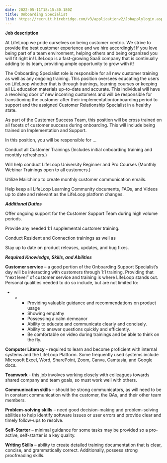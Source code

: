 ```yaml
---
date: 2022-05-11T18:15:30.180Z
title: Onboarding Specialist
link: https://recruit.hirebridge.com/v3/applicationv2/Jobapplylogin.aspx?cid=8153&jid=576857
---
```



**Job description**

At LifeLoop we pride ourselves on being customer centric. We strive to provide the best customer experience and we hire accordingly! If you love being part of a team environment, helping others and being organized you will fit right in! LifeLoop is a fast-growing SaaS company that is continually adding to its team, providing ample opportunity to grow with it!

The Onboarding Specialist role is responsible for all new customer training as well as any ongoing training. This position oversees educating the users on LifeLoop whether that is through trainings, learning courses or keeping all LL education materials up-to-date and accurate. This individual will have a revolving door of new incoming customers and will be responsible for transitioning the customer after their implementation/onboarding period to support and the assigned Customer Relationship Specialist in a healthy state.

As part of the Customer Success Team, this position will be cross trained on all facets of customer success during onboarding. This will include being trained on Implementation and Support.

In this position, you will be responsible for …

Conduct all Customer Trainings (Includes initial onboarding training and monthly refreshers.)

Will help conduct LifeLoop University Beginner and Pro Courses (Monthly Webinar Trainings open to all customers.)

Utilize Mailchimp to create monthly customer communication emails.

Help keep all LifeLoop Learning Community documents, FAQs, and Videos up to date and relevant as the LifeLoop platform changes.

***Additional Duties***

Offer ongoing support for the Customer Support Team during high volume periods.

Provide any needed 1:1 supplemental customer training.

Conduct Resident and Connection trainings as well as 

Stay up to date on product releases, updates, and bug fixes.

***Required Knowledge, Skills, and Abilities***

**Customer service** – a good portion of the Onboarding Support Specialist’s day will be interacting with customers through 1:1 training. Providing that “next level” of customer service and training is where LifeLoop stands out. Personal qualities needed to do so include, but are not limited to:

* * * Providing valuable guidance and recommendations on product usage
    * Showing empathy
    * Possessing a calm demeanor
    * Ability to educate and communicate clearly and concisely.
    * Ability to answer questions quickly and efficiently.
    * Be comfortable on video during trainings and be able to think on the fly.

**Computer Literacy** - required to learn and become proficient with internal systems and the LifeLoop Platform. Some frequently used systems include Microsoft Excel, Word, SharePoint, Zoom, Canva, Camtasia, and Google docs.

**Teamwork** - this job involves working closely with colleagues towards shared company and team goals, so must work well with others.

**Communication skills** – should be strong communicators, as will need to be in constant communication with the customer, the QAs, and their other team members.

**Problem-solving skills** – need good decision-making and problem-solving abilities to help identify software issues or user errors and provide clear and timely follow-ups to resolve.

**Self-Starter** – minimal guidance for some tasks may be provided so a pro-active, self-starter is a key quality.

**Writing Skills** – ability to create detailed training documentation that is clear, concise, and grammatically correct. Additionally, possess strong proofreading skills.